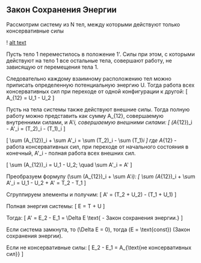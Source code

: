 ## Закон Сохранения Энергии

Рассмотрим систему из N тел, между которыми действуют только консервативные силы


! [alt text](14.png)


Пусть тело 1 переместилось в положение 1'. Силы при этом, с которыми действуют на тело 1 все остальные тела, совершают работу, не зависящую от перемещения тела 1.

Следовательно каждому взаимному расположению тел можно приписать определенную потенциальную энергию U.
Тогда работа всех консервативных сил при переходе от одной конфигурации к другой:
\[
A_{12} = U_1 - U_2
\]

Пусть на тела системы также действуют внешние силы. Тогда полную работу можно представить как сумму A_{12}, совершаемую внутренними силами, и A'_i, совершаемую внешними силами:
\[
(A_{12})_i - A'_i = (T_2)_i - (T_1)_i
\]

\[
\sum (A_{12})_i + \sum A'_i = \sum (T_2)_i - \sum (T_1)_i
\]
где A_{12} - работа консервативных сил, при переходе от начального состояния в конечный, A'_i - полная работа всех внешних сил.

\[
\sum (A_{12})_i = U_1 - U_2; \quad \sum A'_i = A'
\]

Преобразуем формулу \(\sum (A_{12})_i + \sum A'_i\):
\[
\sum (A_{12})_i + \sum A'_i = U_1 - U_2 + A' = T_2 - T_1
\]

Сгруппируем элементы и получим:
\[
A' = (T_2 + U_2) - (T_1 + U_1)
\]

Полная энергия системы:
\[
E = T + U
\]

Тогда:
\[
A' = E_2 - E_1 = \Delta E \text{ - Закон сохранения энергии.}
\]

Если система замкнута, то \(\Delta E = 0\), тогда \(E = \text{const}\) (Закон сохранения энергии).

Если не консервативные силы:
\[
E_2 - E_1 = A_{\text{не консервативных сил}}
\]

